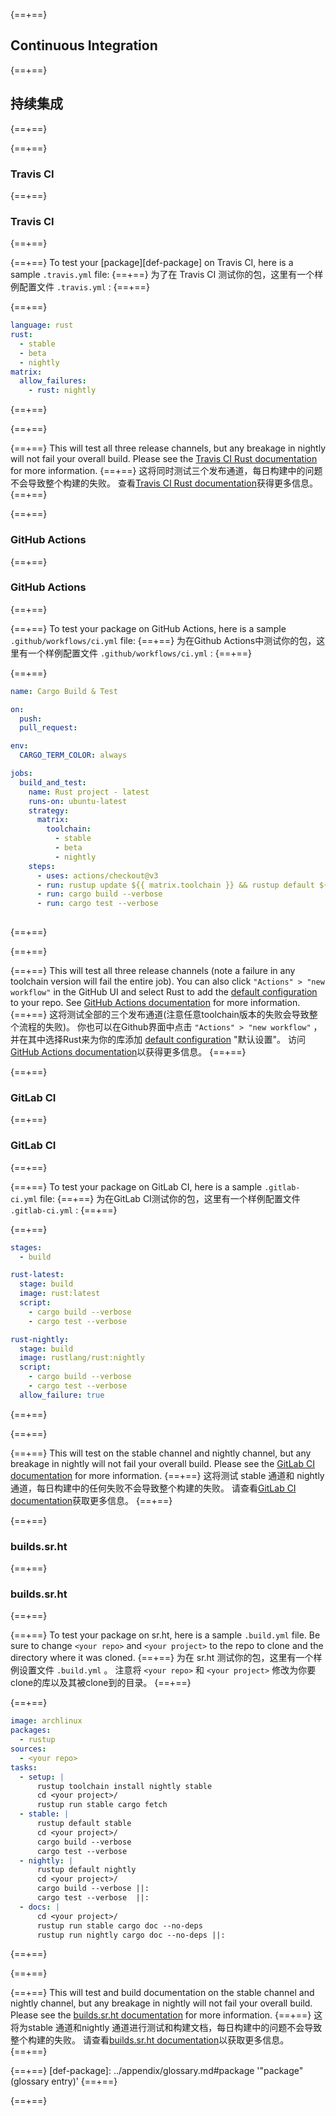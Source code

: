 {==+==}
## Continuous Integration
{==+==}
## 持续集成
{==+==}

{==+==}
### Travis CI
{==+==}
### Travis CI
{==+==}

{==+==}
To test your [package][def-package] on Travis CI, here is a sample
`.travis.yml` file:
{==+==}
为了在 Travis CI 测试你的包，这里有一个样例配置文件 `.travis.yml` :
{==+==}

{==+==}
```yaml
language: rust
rust:
  - stable
  - beta
  - nightly
matrix:
  allow_failures:
    - rust: nightly
```
{==+==}

{==+==}


{==+==}
This will test all three release channels, but any breakage in nightly
will not fail your overall build. Please see the [Travis CI Rust
documentation](https://docs.travis-ci.com/user/languages/rust/) for more
information.
{==+==}
这将同时测试三个发布通道，每日构建中的问题不会导致整个构建的失败。
查看[Travis CI Rust documentation](https://docs.travis-ci.com/user/languages/rust/)获得更多信息。
{==+==}


{==+==}
### GitHub Actions
{==+==}
### GitHub Actions
{==+==}

{==+==}
To test your package on GitHub Actions, here is a sample `.github/workflows/ci.yml` file:
{==+==}
为在Github Actions中测试你的包，这里有一个样例配置文件 `.github/workflows/ci.yml` :
{==+==}

{==+==}
```yaml
name: Cargo Build & Test

on:
  push:
  pull_request:

env: 
  CARGO_TERM_COLOR: always

jobs:
  build_and_test:
    name: Rust project - latest
    runs-on: ubuntu-latest
    strategy:
      matrix:
        toolchain:
          - stable
          - beta
          - nightly
    steps:
      - uses: actions/checkout@v3
      - run: rustup update ${{ matrix.toolchain }} && rustup default ${{ matrix.toolchain }}
      - run: cargo build --verbose
      - run: cargo test --verbose
  
```
{==+==}

{==+==}


{==+==}
This will test all three release channels (note a failure in any toolchain version will fail the entire job). You can also click `"Actions" > "new workflow"` in the GitHub UI and select Rust to add the [default configuration](https://github.com/actions/starter-workflows/blob/main/ci/rust.yml) to your repo. See [GitHub Actions documentation](https://docs.github.com/en/actions) for more information.
{==+==}
这将测试全部的三个发布通道(注意任意toolchain版本的失败会导致整个流程的失败)。
你也可以在Github界面中点击 `"Actions" > "new workflow"` ，
并在其中选择Rust来为你的库添加 [default configuration](https://github.com/actions/starter-workflows/blob/main/ci/rust.yml) "默认设置"。
访问[GitHub Actions documentation](https://docs.github.com/en/actions)以获得更多信息。
{==+==}

{==+==}
### GitLab CI
{==+==}
### GitLab CI
{==+==}

{==+==}
To test your package on GitLab CI, here is a sample `.gitlab-ci.yml` file:
{==+==}
为在GitLab CI测试你的包，这里有一个样例配置文件 `.gitlab-ci.yml` :
{==+==}


{==+==}
```yaml
stages:
  - build

rust-latest:
  stage: build
  image: rust:latest
  script:
    - cargo build --verbose
    - cargo test --verbose

rust-nightly:
  stage: build
  image: rustlang/rust:nightly
  script:
    - cargo build --verbose
    - cargo test --verbose
  allow_failure: true
```
{==+==}

{==+==}


{==+==}
This will test on the stable channel and nightly channel, but any
breakage in nightly will not fail your overall build. Please see the
[GitLab CI documentation](https://docs.gitlab.com/ce/ci/yaml/index.html) for more
information.
{==+==}
这将测试 stable 通道和 nightly 通道，每日构建中的任何失败不会导致整个构建的失败。
请查看[GitLab CI documentation](https://docs.gitlab.com/ce/ci/yaml/index.html)获取更多信息。
{==+==}


{==+==}
### builds.sr.ht
{==+==}
### builds.sr.ht
{==+==}

{==+==}
To test your package on sr.ht, here is a sample `.build.yml` file.
Be sure to change `<your repo>` and `<your project>` to the repo to clone and
the directory where it was cloned.
{==+==}
为在 sr.ht 测试你的包，这里有一个样例设置文件 `.build.yml` 。
注意将 `<your repo>` 和 `<your project>` 修改为你要clone的库以及其被clone到的目录。
{==+==}


{==+==}
```yaml
image: archlinux
packages:
  - rustup
sources:
  - <your repo>
tasks:
  - setup: |
      rustup toolchain install nightly stable
      cd <your project>/
      rustup run stable cargo fetch
  - stable: |
      rustup default stable
      cd <your project>/
      cargo build --verbose
      cargo test --verbose
  - nightly: |
      rustup default nightly
      cd <your project>/
      cargo build --verbose ||:
      cargo test --verbose  ||:
  - docs: |
      cd <your project>/
      rustup run stable cargo doc --no-deps
      rustup run nightly cargo doc --no-deps ||:
```
{==+==}

{==+==}


{==+==}
This will test and build documentation on the stable channel and nightly
channel, but any breakage in nightly will not fail your overall build. Please
see the [builds.sr.ht documentation](https://man.sr.ht/builds.sr.ht/) for more
information.
{==+==}
这将为stable 通道和nightly 通道进行测试和构建文档，每日构建中的问题不会导致整个构建的失败。
请查看[builds.sr.ht documentation](https://man.sr.ht/builds.sr.ht/)以获取更多信息。
{==+==}

{==+==}
[def-package]:  ../appendix/glossary.md#package  '"package" (glossary entry)'
{==+==}

{==+==}
